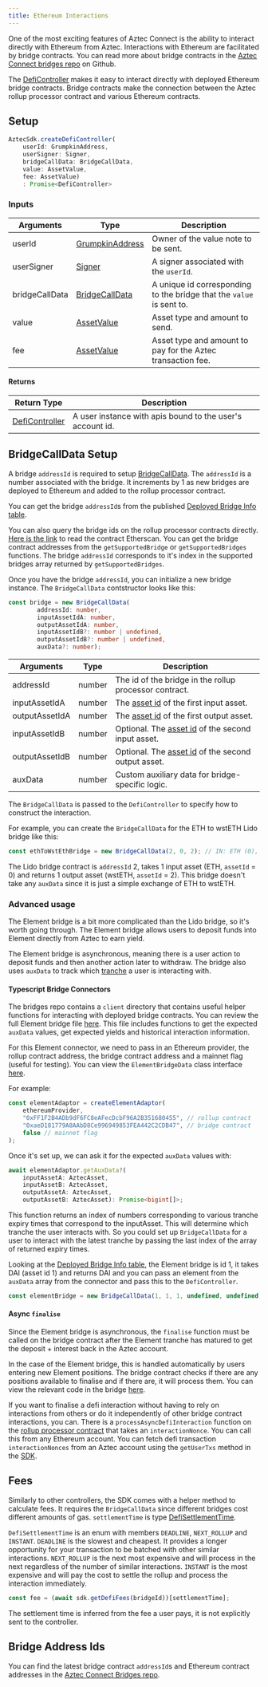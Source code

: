 ```yaml
---
title: Ethereum Interactions
---
```


One of the most exciting features of Aztec Connect is the ability to interact directly with Ethereum from Aztec. Interactions with Ethereum are facilitated by bridge contracts. You can read more about bridge contracts in the [Aztec Connect bridges repo](https://github.com/AztecProtocol/aztec-connect-bridges) on Github.

The [DefiController](../types/sdk/DefiController) makes it easy to interact directly with deployed Ethereum bridge contracts. Bridge contracts make the connection between the Aztec rollup processor contract and various Ethereum contracts.

## Setup

```ts
AztecSdk.createDefiController(
    userId: GrumpkinAddress, 
    userSigner: Signer, 
    bridgeCallData: BridgeCallData, 
    value: AssetValue, 
    fee: AssetValue)
    : Promise<DefiController>
```

### Inputs

| Arguments | Type | Description |
| --------- | ---- | ----------- |
| userId | [GrumpkinAddress](../types/barretenberg/GrumpkinAddress) | Owner of the value note to be sent. |
| userSigner | [Signer](../types/sdk/Signer) | A signer associated with the `userId`. |
| bridgeCallData | [BridgeCallData](../types/barretenberg/BridgeCallData) | A unique id corresponding to the bridge that the `value` is sent to. |
| value | [AssetValue](../types/barretenberg/AssetValue) | Asset type and amount to send. |
| fee | [AssetValue](../types/barretenberg/AssetValue) | Asset type and amount to pay for the Aztec transaction fee. |

#### Returns

| Return Type | Description |
| --------- | ----------- |
| [DefiController](../types/sdk/DefiController) | A user instance with apis bound to the user's account id. |

## BridgeCallData Setup

A bridge `addressId` is required to setup [BridgeCallData](../types/barretenberg/BridgeCallData). The `addressId` is a number associated with the bridge. It increments by 1 as new bridges are deployed to Ethereum and added to the rollup processor contract.

You can get the bridge `addressId`s from the published [Deployed Bridge Info table](https://github.com/AztecProtocol/aztec-connect-bridges#deployed-bridge-info).

You can also query the bridge ids on the rollup processor contracts directly. [Here is the link](https://etherscan.io/address/0xff1f2b4adb9df6fc8eafecdcbf96a2b351680455#readProxyContract
) to read the contract Etherscan. You can get the bridge contract addresses from the `getSupportedBridge` or `getSupportedBridges` functions. The bridge `addressId` corresponds to it's index in the supported bridges array returned by `getSupportedBridges`.

Once you have the bridge `addressId`, you can initialize a new bridge instance. The `BridgeCallData` contstructor looks like this:

```ts
const bridge = new BridgeCallData(
        addressId: number, 
        inputAssetIdA: number, 
        outputAssetIdA: number, 
        inputAssetIdB?: number | undefined, 
        outputAssetIdB?: number | undefined, 
        auxData?: number);
```

| Arguments | Type | Description |
| --------- | ---- | ----------- |
| addressId | number | The id of the bridge in the rollup processor contract. |
| inputAssetIdA | number | The [asset id](../../glossary#asset-ids) of the first input asset. |
| outputAssetIdA | number | The [asset id](../../glossary#asset-ids) of the first output asset. |
| inputAssetIdB | number | Optional. The [asset id](../../glossary#asset-ids) of the second input asset. |
| outputAssetIdB | number | Optional. The [asset id](../../glossary#asset-ids) of the second output asset. |
| auxData | number | Custom auxiliary data for bridge-specific logic. |

The `BridgeCallData` is passed to the `DefiController` to specify how to construct the interaction.

For example, you can create the `BridgeCallData` for the ETH to wstETH Lido bridge like this:

```ts
const ethToWstEthBridge = new BridgeCallData(2, 0, 2); // IN: ETH (0), OUT: wstETH (2)
```

The Lido bridge contract is `addressId` 2, takes 1 input asset (ETH, `assetId` = 0) and returns 1 output asset (wstETH, `assetId` = 2). This bridge doesn't take any `auxData` since it is just a simple exchange of ETH to wstETH.

### Advanced usage

The Element bridge is a bit more complicated than the Lido bridge, so it's worth going through. The Element bridge allows users to deposit funds into Element directly from Aztec to earn yield.

The Element bridge is asynchronous, meaning there is a user action to deposit funds and then another action later to withdraw. The bridge also uses `auxData` to track which [tranche](https://docs.element.fi/element/element-smart-contracts/core-protocol-contracts/tranche) a user is interacting with.

#### Typescript Bridge Connectors

The bridges repo contains a `client` directory that contains useful helper functions for interacting with deployed bridge contracts. You can review the full Element bridge file [here](https://github.com/AztecProtocol/aztec-connect-bridges/blob/master/src/client/element/element-bridge-data.ts). This file includes functions to get the expected `auxData` values, get expected yields and historical interaction information.

For this Element connector, we need to pass in an Ethereum provider, the rollup contract address, the bridge contract address and a mainnet flag (useful for testing). You can view the `ElementBridgeData` class interface [here](../types/bridge-clients/ElementBridgeData).

For example:

```ts
const elementAdaptor = createElementAdaptor(
    ethereumProvider,
    "0xFF1F2B4ADb9dF6FC8eAFecDcbF96A2B351680455", // rollup contract
    "0xaeD181779A8AAbD8Ce996949853FEA442C2CDB47", // bridge contract 
    false // mainnet flag
);
```

Once it's set up, we can ask it for the expected `auxData` values with:

```ts
await elementAdaptor.getAuxData?(
    inputAssetA: AztecAsset, 
    inputAssetB: AztecAsset, 
    outputAssetA: AztecAsset, 
    outputAssetB: AztecAsset): Promise<bigint[]>;
```

This function returns an index of numbers corresponding to various tranche expiry times that correspond to the inputAsset. This will determine which tranche the user interacts with. So you could set up `BridgeCallData` for a user to interact with the latest tranche by passing the last index of the array of returned expiry times.

Looking at the [Deployed Bridge Info table](https://github.com/AztecProtocol/aztec-connect-bridges#deployed-bridge-info), the Element bridge is id 1, it takes DAI (asset id 1) and returns DAI and you can pass an element from the `auxData` array from the connector and pass this to the `DefiController`.

```ts
const elementBridge = new BridgeCallData(1, 1, 1, undefined, undefined, Number(elementAuxData[0])); // IN: DAI (1), OUT: DAI (1)
```

#### Async `finalise`

Since the Element bridge is asynchronous, the `finalise` function must be called on the bridge contract after the Element tranche has matured to get the deposit + interest back in the Aztec account.

In the case of the Element bridge, this is handled automatically by users entering new Element positions. The bridge contract checks if there are any positions available to finalise and if there are, it will process them. You can view the relevant code in the bridge [here](https://github.com/AztecProtocol/aztec-connect-bridges/blob/25cb63d8092350527ab143be97142119bec638fe/src/bridges/element/ElementBridge.sol#L511).

If you want to finalise a defi interaction without having to rely on interactions from others or do it independently of other bridge contract interactions, you can. There is a `processAsyncDefiInteraction` function on the [rollup processor contract](https://github.com/AztecProtocol/aztec-connect/blob/b2103376608e46ffe50cf56f9ca5ce031f34c671/blockchain/contracts/RollupProcessor.sol#L748) that takes an `interactionNonce`. You can call this from any Ethereum account. You can fetch defi transaction `interactionNonces` from an Aztec account using the `getUserTxs` method in the [SDK](../types/sdk/AztecSdk).

## Fees

Similarly to other controllers, the SDK comes with a helper method to calculate fees. It requires the `BridgeCallData` since different bridges cost different amounts of gas. `settlementTime` is type [DefiSettlementTime](../types/barretenberg/DefiSettlementTime).

`DefiSettlementTime` is an enum with members `DEADLINE`, `NEXT_ROLLUP` and `INSTANT`. `DEADLINE` is the slowest and cheapest. It provides a longer opportunity for your transaction to be batched with other similar interactions. `NEXT_ROLLUP` is the next most expensive and will process in the next regardless of the number of similar interactions. `INSTANT` is the most expensive and will pay the cost to settle the rollup and process the interaction immediately.

```ts
const fee = (await sdk.getDefiFees(bridgeId))[settlementTime];
```

The settlement time is inferred from the fee a user pays, it is not explicitly sent to the controller.

## Bridge Address Ids

You can find the latest bridge contract `addressId`s and Ethereum contract addresses in the [Aztec Connect Bridges repo](https://github.com/AztecProtocol/aztec-connect-bridges).